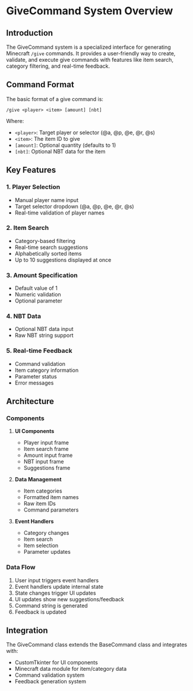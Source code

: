 # GiveCommand System Overview

## Introduction
The GiveCommand system is a specialized interface for generating Minecraft `/give` commands. It provides a user-friendly way to create, validate, and execute give commands with features like item search, category filtering, and real-time feedback.

## Command Format
The basic format of a give command is:
```
/give <player> <item> [amount] [nbt]
```

Where:
- `<player>`: Target player or selector (@a, @p, @e, @r, @s)
- `<item>`: The item ID to give
- `[amount]`: Optional quantity (defaults to 1)
- `[nbt]`: Optional NBT data for the item

## Key Features

### 1. Player Selection
- Manual player name input
- Target selector dropdown (@a, @p, @e, @r, @s)
- Real-time validation of player names

### 2. Item Search
- Category-based filtering
- Real-time search suggestions
- Alphabetically sorted items
- Up to 10 suggestions displayed at once

### 3. Amount Specification
- Default value of 1
- Numeric validation
- Optional parameter

### 4. NBT Data
- Optional NBT data input
- Raw NBT string support

### 5. Real-time Feedback
- Command validation
- Item category information
- Parameter status
- Error messages

## Architecture

### Components
1. **UI Components**
   - Player input frame
   - Item search frame
   - Amount input frame
   - NBT input frame
   - Suggestions frame

2. **Data Management**
   - Item categories
   - Formatted item names
   - Raw item IDs
   - Command parameters

3. **Event Handlers**
   - Category changes
   - Item search
   - Item selection
   - Parameter updates

### Data Flow
1. User input triggers event handlers
2. Event handlers update internal state
3. State changes trigger UI updates
4. UI updates show new suggestions/feedback
5. Command string is generated
6. Feedback is updated

## Integration
The GiveCommand class extends the BaseCommand class and integrates with:
- CustomTkinter for UI components
- Minecraft data module for item/category data
- Command validation system
- Feedback generation system 